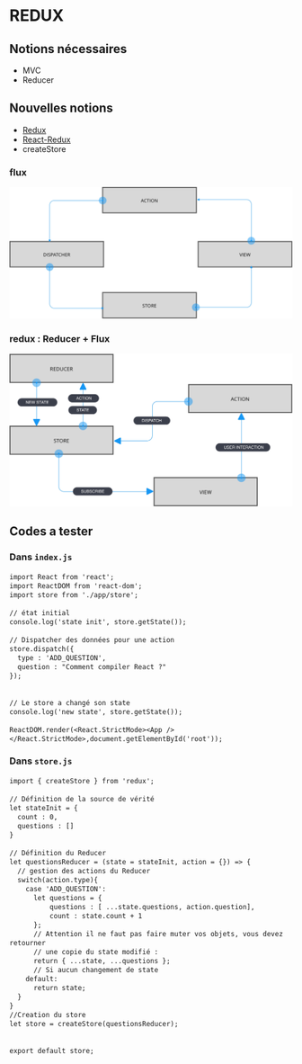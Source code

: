 # REDUX

## Notions nécessaires
- MVC
- Reducer

## Nouvelles notions
- [Redux](https://www.npmjs.com/package/redux)
- [React-Redux](https://www.npmjs.com/package/react-redux)
- createStore


### flux
![model](images/flux.jpg)

### redux : Reducer + Flux
![model](images/redux.jpg)

## Codes a tester

### Dans `index.js`

```
import React from 'react';
import ReactDOM from 'react-dom';
import store from './app/store';

// état initial
console.log('state init', store.getState());

// Dispatcher des données pour une action
store.dispatch({
  type : 'ADD_QUESTION',
  question : "Comment compiler React ?"
});


// Le store a changé son state
console.log('new state', store.getState());

ReactDOM.render(<React.StrictMode><App /></React.StrictMode>,document.getElementById('root'));

```

### Dans `store.js`

```
import { createStore } from 'redux';

// Définition de la source de vérité
let stateInit = {
  count : 0,
  questions : []
}

// Définition du Reducer
let questionsReducer = (state = stateInit, action = {}) => {
  // gestion des actions du Reducer
  switch(action.type){
    case 'ADD_QUESTION':
      let questions = {
          questions : [ ...state.questions, action.question],
          count : state.count + 1
      };
      // Attention il ne faut pas faire muter vos objets, vous devez retourner
      // une copie du state modifié :
      return { ...state, ...questions };
      // Si aucun changement de state
    default:
      return state;
  }
}
//Creation du store
let store = createStore(questionsReducer);


export default store;

```
